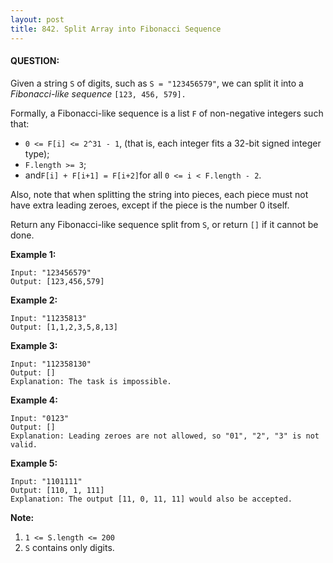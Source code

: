 ```yaml
---
layout: post
title: 842. Split Array into Fibonacci Sequence
---
```


#### QUESTION:

Given a string `S` of digits, such as `S = "123456579"`, we can split it into a *Fibonacci-like sequence* `[123, 456, 579].`

Formally, a Fibonacci-like sequence is a list `F` of non-negative integers such that:

- `0 <= F[i] <= 2^31 - 1`, (that is, each integer fits a 32-bit signed integer type);
- `F.length >= 3`;
- and` F[i] + F[i+1] = F[i+2] `for all `0 <= i < F.length - 2`.

Also, note that when splitting the string into pieces, each piece must not have extra leading zeroes, except if the piece is the number 0 itself.

Return any Fibonacci-like sequence split from `S`, or return `[]` if it cannot be done.

**Example 1:**

```
Input: "123456579"
Output: [123,456,579]
```

**Example 2:**

```
Input: "11235813"
Output: [1,1,2,3,5,8,13]
```

**Example 3:**

```
Input: "112358130"
Output: []
Explanation: The task is impossible.
```

**Example 4:**

```
Input: "0123"
Output: []
Explanation: Leading zeroes are not allowed, so "01", "2", "3" is not valid.
```

**Example 5:**

```
Input: "1101111"
Output: [110, 1, 111]
Explanation: The output [11, 0, 11, 11] would also be accepted.
```

**Note:**

1. `1 <= S.length <= 200`
2. `S` contains only digits.